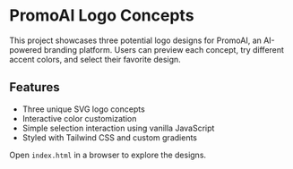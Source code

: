 # PromoAI Logo Concepts

This project showcases three potential logo designs for PromoAI, an AI-powered branding platform. Users can preview each concept, try different accent colors, and select their favorite design.

## Features

- Three unique SVG logo concepts
- Interactive color customization
- Simple selection interaction using vanilla JavaScript
- Styled with Tailwind CSS and custom gradients

Open `index.html` in a browser to explore the designs.
